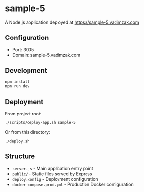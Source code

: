 # sample-5

A Node.js application deployed at https://sample-5.vadimzak.com

## Configuration

- Port: 3005
- Domain: sample-5.vadimzak.com

## Development

```bash
npm install
npm run dev
```

## Deployment

From project root:
```bash
./scripts/deploy-app.sh sample-5
```

Or from this directory:
```bash
./deploy.sh
```

## Structure

- `server.js` - Main application entry point
- `public/` - Static files served by Express
- `deploy.config` - Deployment configuration
- `docker-compose.prod.yml` - Production Docker configuration
